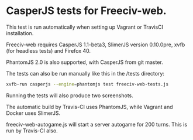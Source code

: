  CasperJS tests for Freeciv-web.
===============================

 This test is run automatically when setting up Vagrant or TravisCI installation. 

 Freeciv-web requires CasperJS 1.1-beta3, SlimerJS version 0.10.0pre, 
 xvfb (for headless tests) and Firefox 40. 

 PhantomJS 2.0 is also supported, with CasperJS from git master.

 The tests can also be run manually like this in the /tests directory:

 ```bash
 xvfb-run casperjs --engine=phantomjs test freeciv-web-tests.js
 ```
 Running the tests will also produce two screenshots.

 The automatic build by Travis-CI uses PhantomJS, while Vagrant and Docker uses SlimerJS.

freeciv-web-autogame.js will start a server autogame for 200 turns. This is run by Travis-CI also.
